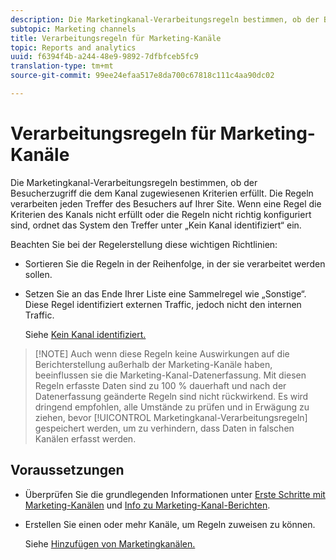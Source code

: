 ```yaml
---
description: Die Marketingkanal-Verarbeitungsregeln bestimmen, ob der Besucherzugriff die dem Kanal zugewiesenen Kriterien erfüllt. Die Regeln verarbeiten jeden Treffer des Besuchers auf Ihrer Site. Wenn eine Regel die Kriterien des Kanals nicht erfüllt oder die Regeln nicht richtig konfiguriert sind, ordnet das System den Treffer unter „Kein Kanal identifiziert“ ein.
subtopic: Marketing channels
title: Verarbeitungsregeln für Marketing-Kanäle
topic: Reports and analytics
uuid: f6394f4b-a244-48e9-9892-7dfbfceb5fc9
translation-type: tm+mt
source-git-commit: 99ee24efaa517e8da700c67818c111c4aa90dc02

---
```



# Verarbeitungsregeln für Marketing-Kanäle

Die Marketingkanal-Verarbeitungsregeln bestimmen, ob der Besucherzugriff die dem Kanal zugewiesenen Kriterien erfüllt. Die Regeln verarbeiten jeden Treffer des Besuchers auf Ihrer Site. Wenn eine Regel die Kriterien des Kanals nicht erfüllt oder die Regeln nicht richtig konfiguriert sind, ordnet das System den Treffer unter „Kein Kanal identifiziert“ ein.

Beachten Sie bei der Regelerstellung diese wichtigen Richtlinien:

* Sortieren Sie die Regeln in der Reihenfolge, in der sie verarbeitet werden sollen.
* Setzen Sie an das Ende Ihrer Liste eine Sammelregel wie „Sonstige“. Diese Regel identifiziert externen Traffic, jedoch nicht den internen Traffic.

   Siehe [Kein Kanal identifiziert.](/help/components/c-marketing-channels/c-faq.md#no-channel-identified)

> [!NOTE] Auch wenn diese Regeln keine Auswirkungen auf die Berichterstellung außerhalb der Marketing-Kanäle haben, beeinflussen sie die Marketing-Kanal-Datenerfassung. Mit diesen Regeln erfasste Daten sind zu 100 % dauerhaft und nach der Datenerfassung geänderte Regeln sind nicht rückwirkend. Es wird dringend empfohlen, alle Umstände zu prüfen und in Erwägung zu ziehen, bevor [!UICONTROL Marketingkanal-Verarbeitungsregeln] gespeichert werden, um zu verhindern, dass Daten in falschen Kanälen erfasst werden.

## Voraussetzungen

* Überprüfen Sie die grundlegenden Informationen unter [Erste Schritte mit Marketing-Kanälen](/help/components/c-marketing-channels/c-getting-started-mchannel.md) und [Info zu Marketing-Kanal-Berichten](/help/components/c-marketing-channels/c-overview.md).

* Erstellen Sie einen oder mehr Kanäle, um Regeln zuweisen zu können.

   Siehe [Hinzufügen von Marketingkanälen.](/help/components/c-marketing-channels/c-channels.md)
